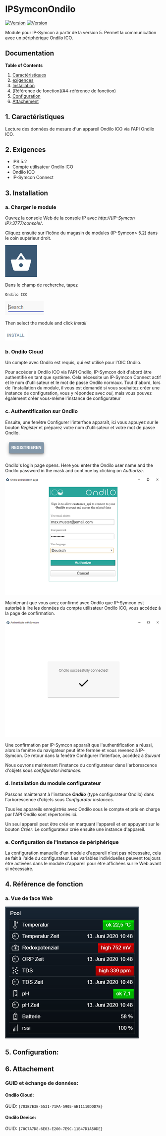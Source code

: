 # IPSymconOndilo
[![Version](https://img.shields.io/badge/Symcon-PHPModul-red.svg)](https://www.symcon.de/service/dokumentation/entwicklerbereich/sdk-tools/sdk-php/)
[![Version](https://img.shields.io/badge/Symcon%20Version-5.0%20%3E-green.svg)](https://www.symcon.de/forum/threads/37412-IP-Symcon-5-0-%28Testing%29)

Module pour IP-Symcon à partir de la version 5. Permet la communication avec un périphérique Ondilo ICO.

## Documentation

**Table of Contents**

1. [Caractéristiques](#1-caractéristiques)
2. [exigences](#2-exigences)
3. [Installation](#3-installation)
4. [Référence de fonction](#4-référence de fonction)
5. [Configuration](#5-configuration)
6. [Attachement](#6-attachement)

## 1. Caractéristiques

Lecture des données de mesure d'un appareil Ondilo ICO via l'API Ondilo ICO.
	  
## 2. Exigences

 - IPS 5.2
 - Compte utilisateur Ondilo ICO
 - Ondilo ICO
 - IP-Symcon Connect

## 3. Installation

### a. Charger le module

Ouvrez la console Web de la console IP avec _http://{IP-Symcon IP}:3777/console/_.

Cliquez ensuite sur l'icône du magasin de modules (IP-Symcon> 5.2) dans le coin supérieur droit.

![Store](img/store_icon.png?raw=true "open store")

Dans le champ de recherche, tapez

```
Ondilo ICO
```  


![Store](img/module_store_search_en.png?raw=true "module search")

Then select the module and click _Install_

![Store](img/install_en.png?raw=true "install")

### b. Ondilo Cloud
Un compte avec Ondilo est requis, qui est utilisé pour l'OIC Ondilo.

Pour accéder à Ondilo ICO via l'API Ondilo, IP-Symcon doit d'abord être authentifié en tant que système.
Cela nécessite un IP-Symcon Connect actif et le nom d'utilisateur et le mot de passe Ondilo normaux.
Tout d'abord, lors de l'installation du module, il vous est demandé si vous souhaitez créer une instance de configuration, vous y répondez avec _oui_, mais vous pouvez également créer vous-même l'instance de configurateur

### c. Authentification sur Ondilo
Ensuite, une fenêtre Configurer l'interface apparaît, ici vous appuyez sur le bouton _Register_ et préparez votre nom d'utilisateur et votre mot de passe Ondilo.

![Interface](img/register.png?raw=true "interface")

Ondilo's login page opens. Here you enter the Ondilo user name and the Ondilo password in the mask and continue by clicking on _Authorize_.

![Anmeldung](img/oauth_1.png?raw=true "Anmeldung")

Maintenant que vous avez confirmé avec Ondilo que IP-Symcon est autorisé à lire les données du compte utilisateur Ondilo ICO, vous accédez à la page de confirmation.

![Success](img/oauth_2.png?raw=true "Success")

Une confirmation par IP-Symcon apparaît que l'authentification a réussi,
alors la fenêtre du navigateur peut être fermée et vous revenez à IP-Symcon.
De retour dans la fenêtre Configurer l'interface, accédez à _Suivant_

Nous ouvrons maintenant l'instance du configurateur dans l'arborescence d'objets sous _configurator instances_.

### d. Installation du module configurateur

Passons maintenant à l'instance _**Ondilo**_ (type configurateur Ondilo) dans l'arborescence d'objets sous _Configurator instances_.

Tous les appareils enregistrés avec Ondilo sous le compte et pris en charge par l'API Ondilo sont répertoriés ici.

Un seul appareil peut être créé en marquant l'appareil et en appuyant sur le bouton _Créer_. Le configurateur crée ensuite une instance d'appareil.

### e. Configuration de l'instance de périphérique
La configuration manuelle d'un module d'appareil n'est pas nécessaire, cela se fait à l'aide du configurateur. Les variables individuelles peuvent toujours être activées dans le module d'appareil pour être affichées sur le Web avant si nécessaire.

## 4. Référence de fonction

### a. Vue de face Web

![Webfront](img/webfront_ico.png?raw=true "Webfront")  

## 5. Configuration:




## 6. Attachement

###  GUID et échange de données:

#### Ondilo Cloud:

GUID: `{703B7E3E-5531-71FA-5905-AE11110DDD7E}` 


#### Ondilo Device:

GUID: `{78C7A7D8-6E03-E200-7E9C-11B47D1A50DE}` 
